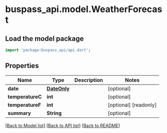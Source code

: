 # buspass_api.model.WeatherForecast

## Load the model package
```dart
import 'package:buspass_api/api.dart';
```

## Properties
Name | Type | Description | Notes
------------ | ------------- | ------------- | -------------
**date** | [**DateOnly**](DateOnly.md) |  | [optional] 
**temperatureC** | **int** |  | [optional] 
**temperatureF** | **int** |  | [optional] [readonly] 
**summary** | **String** |  | [optional] 

[[Back to Model list]](../README.md#documentation-for-models) [[Back to API list]](../README.md#documentation-for-api-endpoints) [[Back to README]](../README.md)


